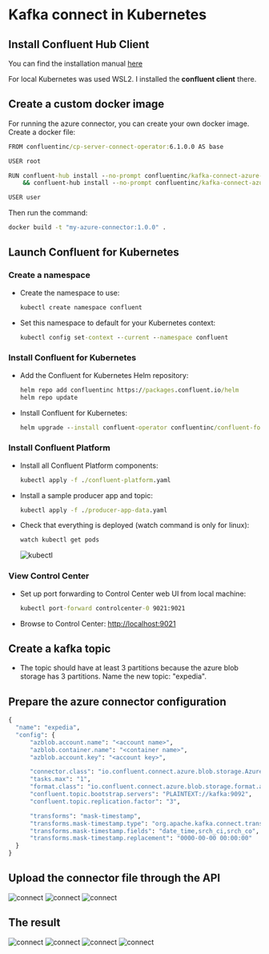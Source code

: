 # Kafka connect in Kubernetes

## Install Confluent Hub Client

You can find the installation manual [here](https://docs.confluent.io/home/connect/confluent-hub/client.html)

For local Kubernetes was used WSL2. I installed the **confluent client** there.

## Create a custom docker image

For running the azure connector, you can create your own docker image. Create a docker file:

```cmd
FROM confluentinc/cp-server-connect-operator:6.1.0.0 AS base

USER root

RUN confluent-hub install --no-prompt confluentinc/kafka-connect-azure-blob-storage:1.6.2 \
    && confluent-hub install --no-prompt confluentinc/kafka-connect-azure-blob-storage-source:1.4.5

USER user
```

Then run the command:

```cmd
docker build -t "my-azure-connector:1.0.0" .
```

## Launch Confluent for Kubernetes

### Create a namespace

- Create the namespace to use:

  ```cmd
  kubectl create namespace confluent
  ```

- Set this namespace to default for your Kubernetes context:

  ```cmd
  kubectl config set-context --current --namespace confluent
  ```

### Install Confluent for Kubernetes

- Add the Confluent for Kubernetes Helm repository:

  ```cmd
  helm repo add confluentinc https://packages.confluent.io/helm
  helm repo update
  ```

- Install Confluent for Kubernetes:

  ```cmd
  helm upgrade --install confluent-operator confluentinc/confluent-for-kubernetes
  ```

### Install Confluent Platform

- Install all Confluent Platform components:

  ```cmd
  kubectl apply -f ./confluent-platform.yaml
  ```

- Install a sample producer app and topic:

  ```cmd
  kubectl apply -f ./producer-app-data.yaml
  ```

- Check that everything is deployed (watch command is only for linux):

  ```cmd
  watch kubectl get pods
  ```

  ![kubectl](./img/kafka_connect_1.png)

### View Control Center

- Set up port forwarding to Control Center web UI from local machine:

  ```cmd
  kubectl port-forward controlcenter-0 9021:9021
  ```

- Browse to Control Center: [http://localhost:9021](http://localhost:9021)

## Create a kafka topic

- The topic should have at least 3 partitions because the azure blob storage has 3 partitions. Name the new topic: "expedia".

## Prepare the azure connector configuration

```cmd
{
  "name": "expedia",
  "config": {
      "azblob.account.name": "<account name>",
      "azblob.container.name": "<container name>",
      "azblob.account.key": "<account key>",

      "connector.class": "io.confluent.connect.azure.blob.storage.AzureBlobStorageSourceConnector",
      "tasks.max": "1",
      "format.class": "io.confluent.connect.azure.blob.storage.format.avro.AvroFormat",
      "confluent.topic.bootstrap.servers": "PLAINTEXT://kafka:9092",
      "confluent.topic.replication.factor": "3",

      "transforms": "mask-timestamp",
      "transforms.mask-timestamp.type": "org.apache.kafka.connect.transforms.MaskField$Value",
      "transforms.mask-timestamp.fields": "date_time,srch_ci,srch_co",
      "transforms.mask-timestamp.replacement": "0000-00-00 00:00:00"
  }
}
```

## Upload the connector file through the API

![connect](./img/kafka_connect_2.png)
![connect](./img/kafka_connect_3.png)
![connect](./img/kafka_connect_4.png)

## The result

![connect](./img/kafka_connect_5.png)
![connect](./img/kafka_connect_6.png)
![connect](./img/kafka_connect_7.png)
![connect](./img/kafka_connect_8.png)
